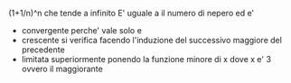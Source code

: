 (1+1/n)^n che tende a infinito
E' uguale a il numero di nepero  ed e'
- convergente perche' vale solo e
- crescente si verifica facendo l'induzione del successivo maggiore del precedente
- limitata superiormente ponendo la funzione minore di x dove x e' 3 ovvero il maggiorante

